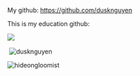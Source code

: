 My github: https://github.com/dusknguyen

This is my education github:

<p align="left">
<a>
<img src="https://github-readme-stats.vercel.app/api/top-langs/?username=ducnguyenedu&layout=compact&&langs_count=10" />
</a>
<a>

<p>&nbsp;<img align="center" src="https://github-readme-stats.vercel.app/api?username=ducnguyenedu&show_icons=true&locale=en" alt="dusknguyen" /></p>

<p><img align="center" src="https://github-readme-streak-stats.herokuapp.com/?user=ducnguyenedu&" alt="hideongloomist" /></p>
